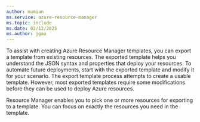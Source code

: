 ```yaml
---
author: mumian
ms.service: azure-resource-manager
ms.topic: include
ms.date: 02/12/2025
ms.author: jgao
---
```


To assist with creating Azure Resource Manager templates, you can export a template from existing resources. The exported template helps you understand the JSON syntax and properties that deploy your resources. To automate future deployments, start with the exported template and modify it for your scenario. The export template process attempts to create a usable template. However, most exported templates require some modifications before they can be used to deploy Azure resources.

Resource Manager enables you to pick one or more resources for exporting to a template. You can focus on exactly the resources you need in the template.
